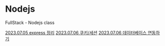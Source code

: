 # Nodejs
FullStack - Nodejs class

<a href="https://danyoujeong.tistory.com/141">2023.07.05 express 정리</a>
<a href="https://danyoujeong.tistory.com/143">2023.07.06 쿠키/세션</a>
<a href="https://danyoujeong.tistory.com/144">2023.07.06 데이터베이스 연동하기</a>
